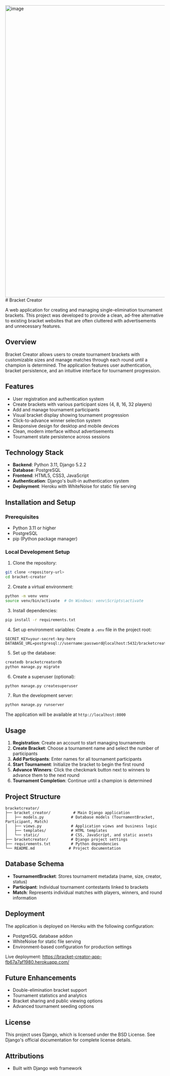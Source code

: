 <img width="1902" height="919" alt="image" src="https://github.com/user-attachments/assets/e045c19f-730b-4d82-a824-8cb0141e4b02" />
# Bracket Creator

A web application for creating and managing single-elimination tournament brackets. This project was developed to provide a clean, ad-free alternative to existing bracket websites that are often cluttered with advertisements and unnecessary features.

## Overview

Bracket Creator allows users to create tournament brackets with customizable sizes and manage matches through each round until a champion is determined. The application features user authentication, bracket persistence, and an intuitive interface for tournament progression.

## Features

- User registration and authentication system
- Create brackets with various participant sizes (4, 8, 16, 32 players)
- Add and manage tournament participants
- Visual bracket display showing tournament progression
- Click-to-advance winner selection system
- Responsive design for desktop and mobile devices
- Clean, modern interface without advertisements
- Tournament state persistence across sessions

## Technology Stack

- **Backend**: Python 3.11, Django 5.2.2
- **Database**: PostgreSQL
- **Frontend**: HTML5, CSS3, JavaScript
- **Authentication**: Django's built-in authentication system
- **Deployment**: Heroku with WhiteNoise for static file serving

## Installation and Setup

### Prerequisites
- Python 3.11 or higher
- PostgreSQL
- pip (Python package manager)

### Local Development Setup

1. Clone the repository:
```bash
git clone <repository-url>
cd bracket-creator
```

2. Create a virtual environment:
```bash
python -m venv venv
source venv/bin/activate  # On Windows: venv\Scripts\activate
```

3. Install dependencies:
```bash
pip install -r requirements.txt
```

4. Set up environment variables:
Create a `.env` file in the project root:
```
SECRET_KEY=your-secret-key-here
DATABASE_URL=postgresql://username:password@localhost:5432/bracketcreatordb
```

5. Set up the database:
```bash
createdb bracketcreatordb
python manage.py migrate
```

6. Create a superuser (optional):
```bash
python manage.py createsuperuser
```

7. Run the development server:
```bash
python manage.py runserver
```

The application will be available at `http://localhost:8000`

## Usage

1. **Registration**: Create an account to start managing tournaments
2. **Create Bracket**: Choose a tournament name and select the number of participants
3. **Add Participants**: Enter names for all tournament participants
4. **Start Tournament**: Initialize the bracket to begin the first round
5. **Advance Winners**: Click the checkmark button next to winners to advance them to the next round
6. **Tournament Completion**: Continue until a champion is determined

## Project Structure

```
bracketcreator/
├── bracket_creator/          # Main Django application
│   ├── models.py            # Database models (TournamentBracket, Participant, Match)
│   ├── views.py             # Application views and business logic
│   ├── templates/           # HTML templates
│   └── static/              # CSS, JavaScript, and static assets
├── bracketcreator/          # Django project settings
├── requirements.txt         # Python dependencies
└── README.md               # Project documentation
```

## Database Schema

- **TournamentBracket**: Stores tournament metadata (name, size, creator, status)
- **Participant**: Individual tournament contestants linked to brackets
- **Match**: Represents individual matches with players, winners, and round information

## Deployment

The application is deployed on Heroku with the following configuration:
- PostgreSQL database addon
- WhiteNoise for static file serving
- Environment-based configuration for production settings

Live deployment: https://bracket-creator-app-fb67a7af1980.herokuapp.com/

## Future Enhancements

- Double-elimination bracket support
- Tournament statistics and analytics
- Bracket sharing and public viewing options
- Advanced tournament seeding options

## License

This project uses Django, which is licensed under the BSD License. See Django's official documentation for complete license details.

## Attributions

- Built with Django web framework

